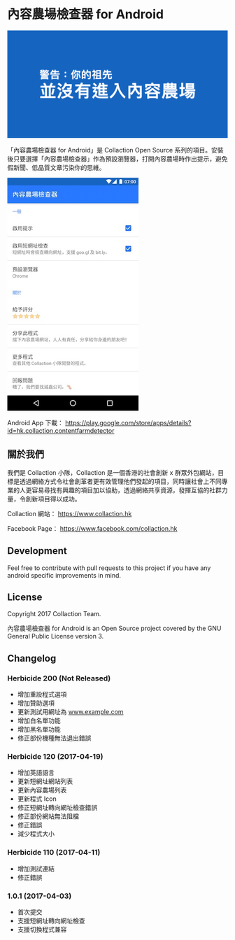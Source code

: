 # 內容農場檢查器 for Android

![alt](https://raw.githubusercontent.com/collaction/ContentFarmBlockerAndroid/master/google-cover.png)

「內容農場檢查器 for Android」是 Collaction Open Source 系列的項目。安裝後只要選擇「內容農場檢查器」作為預設瀏覽器，打開內容農場時作出提示，避免假新聞、低品質文章污染你的思維。

![alt](https://raw.githubusercontent.com/collaction/ContentFarmBlockerAndroid/master/Screen001.jpg)

Android App 下載：
https://play.google.com/store/apps/details?id=hk.collaction.contentfarmdetector

## 關於我們

我們是 Collaction 小隊，Collaction 是一個香港的社會創新 x 群眾外包網站，目標是透過網絡方式令社會創革者更有效管理他們發起的項目，同時讓社會上不同專業的人更容易尋找有興趣的項目加以協助，透過網絡共享資源，發揮互協的社群力量，令創新項目得以成功。

Collaction 網站：
https://www.collaction.hk

Facebook Page：
https://www.facebook.com/collaction.hk

## Development
Feel free to contribute with pull requests to this project if you have any android specific improvements in mind.

## License
Copyright 2017 Collaction Team. 

內容農場檢查器 for Android is an Open Source project covered by the GNU General Public License version 3.

## Changelog

### Herbicide 200 (Not Released)
* 增加重設程式選項
* 增加贊助選項
* 更新測試用網址為 www.example.com
* 增加白名單功能
* 增加黑名單功能
* 修正部份機種無法退出錯誤

### Herbicide 120 (2017-04-19)
* 增加英語語言
* 更新短網址網站列表
* 更新內容農場列表
* 更新程式 Icon
* 修正短網址轉向網址檢查錯誤
* 修正部份網站無法阻檔
* 修正錯誤
* 減少程式大小

### Herbicide 110 (2017-04-11)
* 增加測試連結
* 修正錯誤

### 1.0.1 (2017-04-03)
* 首次提交
* 支援短網址轉向網址檢查
* 支援切換程式兼容